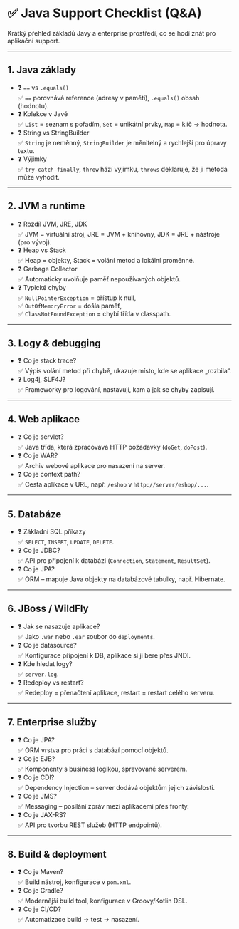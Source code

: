# ✅ Java Support Checklist (Q&A)

Krátký přehled základů Javy a enterprise prostředí, co se hodí znát pro aplikační support.

---

## 1. Java základy
- ❓ `==` vs `.equals()`  
  ✅ `==` porovnává reference (adresy v paměti), `.equals()` obsah (hodnotu).
- ❓ Kolekce v Javě  
  ✅ `List` = seznam s pořadím, `Set` = unikátní prvky, `Map` = klíč → hodnota.
- ❓ String vs StringBuilder  
  ✅ `String` je neměnný, `StringBuilder` je měnitelný a rychlejší pro úpravy textu.
- ❓ Výjimky  
  ✅ `try-catch-finally`, `throw` hází výjimku, `throws` deklaruje, že ji metoda může vyhodit.

---

## 2. JVM a runtime
- ❓ Rozdíl JVM, JRE, JDK  
  ✅ JVM = virtuální stroj, JRE = JVM + knihovny, JDK = JRE + nástroje (pro vývoj).
- ❓ Heap vs Stack  
  ✅ Heap = objekty, Stack = volání metod a lokální proměnné.
- ❓ Garbage Collector  
  ✅ Automaticky uvolňuje paměť nepoužívaných objektů.
- ❓ Typické chyby  
  ✅ `NullPointerException` = přístup k null,  
  ✅ `OutOfMemoryError` = došla paměť,  
  ✅ `ClassNotFoundException` = chybí třída v classpath.

---

## 3. Logy & debugging
- ❓ Co je stack trace?  
  ✅ Výpis volání metod při chybě, ukazuje místo, kde se aplikace „rozbila“.
- ❓ Log4j, SLF4J?  
  ✅ Frameworky pro logování, nastavují, kam a jak se chyby zapisují.

---

## 4. Web aplikace
- ❓ Co je servlet?  
  ✅ Java třída, která zpracovává HTTP požadavky (`doGet`, `doPost`).
- ❓ Co je WAR?  
  ✅ Archiv webové aplikace pro nasazení na server.
- ❓ Co je context path?  
  ✅ Cesta aplikace v URL, např. `/eshop` v `http://server/eshop/...`.

---

## 5. Databáze
- ❓ Základní SQL příkazy  
  ✅ `SELECT`, `INSERT`, `UPDATE`, `DELETE`.
- ❓ Co je JDBC?  
  ✅ API pro připojení k databázi (`Connection`, `Statement`, `ResultSet`).
- ❓ Co je JPA?  
  ✅ ORM – mapuje Java objekty na databázové tabulky, např. Hibernate.

---

## 6. JBoss / WildFly
- ❓ Jak se nasazuje aplikace?  
  ✅ Jako `.war` nebo `.ear` soubor do `deployments`.
- ❓ Co je datasource?  
  ✅ Konfigurace připojení k DB, aplikace si ji bere přes JNDI.
- ❓ Kde hledat logy?  
  ✅ `server.log`.
- ❓ Redeploy vs restart?  
  ✅ Redeploy = přenačtení aplikace, restart = restart celého serveru.

---

## 7. Enterprise služby
- ❓ Co je JPA?  
  ✅ ORM vrstva pro práci s databází pomocí objektů.
- ❓ Co je EJB?  
  ✅ Komponenty s business logikou, spravované serverem.
- ❓ Co je CDI?  
  ✅ Dependency Injection – server dodává objektům jejich závislosti.
- ❓ Co je JMS?  
  ✅ Messaging – posílání zpráv mezi aplikacemi přes fronty.
- ❓ Co je JAX-RS?  
  ✅ API pro tvorbu REST služeb (HTTP endpointů).

---

## 8. Build & deployment
- ❓ Co je Maven?  
  ✅ Build nástroj, konfigurace v `pom.xml`.
- ❓ Co je Gradle?  
  ✅ Modernější build tool, konfigurace v Groovy/Kotlin DSL.
- ❓ Co je CI/CD?  
  ✅ Automatizace build → test → nasazení.
